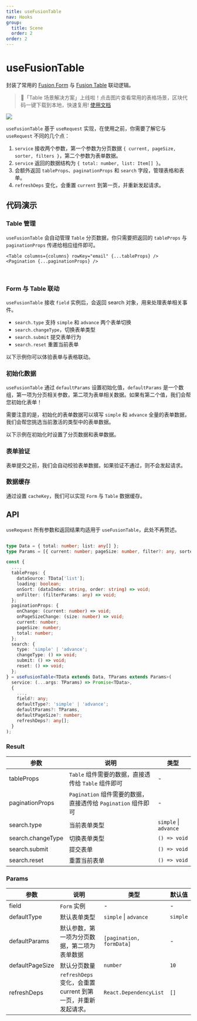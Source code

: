 ```yaml
---
title: useFusionTable
nav: Hooks
group:
  title: Scene
  order: 2
order: 2
---
```


# useFusionTable

封装了常用的 [Fusion Form](https://fusion.design/pc/component/basic/form) 与 [Fusion Table](https://fusion.design/pc/component/basic/table) 联动逻辑。

> 🌈「Table 场景解决方案」上线啦！点击图片查看常用的表格场景，区块代码一键下载到本地，快速复用! [使用文档](https://fusion.design/help.html#/dnzud5)

[![](https://img.alicdn.com/tfs/TB1bEbWbQcx_u4jSZFlXXXnUFXa-2326-498.png)](https://fusion.design/pc/block?category=Table)

`useFusionTable` 基于 `useRequest` 实现，在使用之前，你需要了解它与 `useRequest` 不同的几个点：

1. `service` 接收两个参数，第一个参数为分页数据 `{ current, pageSize, sorter, filters }`，第二个参数为表单数据。
2. `service` 返回的数据结构为 `{ total: number, list: Item[] }`。
3. 会额外返回 `tableProps`、`paginationProps` 和 `search` 字段，管理表格和表单。
4. `refreshDeps` 变化，会重置 `current` 到第一页，并重新发起请求。

## 代码演示

### Table 管理

`useFusionTable` 会自动管理 `Table` 分页数据，你只需要把返回的 `tableProps` 与 `paginationProps` 传递给相应组件即可。

```tsx | pure
<Table columns={columns} rowKey="email" {...tableProps} />
<Pagination {...paginationProps} />
```

<br />

<code src="./demo/table.tsx"></code>

### Form 与 Table 联动

`useFusionTable` 接收 `field` 实例后，会返回 search 对象，用来处理表单相关事件。

- `search.type` 支持 `simple` 和 `advance` 两个表单切换
- `search.changeType`，切换表单类型
- `search.submit` 提交表单行为
- `search.reset` 重置当前表单

以下示例你可以体验表单与表格联动。

<code src="./demo/form.tsx"></code>

### 初始化数据

`useFusionTable` 通过 `defaultParams` 设置初始化值，`defaultParams` 是一个数组，第一项为分页相关参数，第二项为表单相关数据。如果有第二个值，我们会帮您初始化表单！

需要注意的是，初始化的表单数据可以填写 `simple` 和 `advance` 全量的表单数据，我们会帮您挑选当前激活的类型中的表单数据。

以下示例在初始化时设置了分页数据和表单数据。

<code src="./demo/init.tsx"></code>

### 表单验证

表单提交之前，我们会自动校验表单数据，如果验证不通过，则不会发起请求。

<code src="./demo/validate.tsx"></code>

### 数据缓存

通过设置 `cacheKey`，我们可以实现 `Form` 与 `Table` 数据缓存。

<code src="./demo/cache.tsx"></code>

## API

`useRequest` 所有参数和返回结果均适用于 `useFusionTable`，此处不再赘述。

```typescript

type Data = { total: number; list: any[] };
type Params = [{ current: number; pageSize: number, filter?: any, sorter?: any }, { [key: string]: any }];

const {
  ...,
  tableProps: {
    dataSource: TData['list'];
    loading: boolean;
    onSort: (dataIndex: string, order: string) => void;
    onFilter: (filterParams: any) => void;
  };
  paginationProps: {
    onChange: (current: number) => void;
    onPageSizeChange: (size: number) => void;
    current: number;
    pageSize: number;
    total: number;
  };
  search: {
    type: 'simple' | 'advance';
    changeType: () => void;
    submit: () => void;
    reset: () => void;
  };
} = useFusionTable<TData extends Data, TParams extends Params>(
  service: (...args: TParams) => Promise<TData>,
  {
    ...,
    field?: any;
    defaultType?: 'simple' | 'advance';
    defaultParams?: TParams,
    defaultPageSize?: number;
    refreshDeps?: any[];
  }
);
```

### Result

| 参数              | 说明                                                          | 类型                  |
| ----------------- | ------------------------------------------------------------- | --------------------- |
| tableProps        | `Table` 组件需要的数据，直接透传给 `Table` 组件即可           | -                     |
| paginationProps   | `Pagination` 组件需要的数据，直接透传给 `Pagination` 组件即可 | -                     |
| search.type       | 当前表单类型                                                  | `simple` \| `advance` |
| search.changeType | 切换表单类型                                                  | `() => void`          |
| search.submit     | 提交表单                                                      | `() => void`          |
| search.reset      | 重置当前表单                                                  | `() => void`          |

### Params

| 参数            | 说明                                                          | 类型                     | 默认值   |
| --------------- | ------------------------------------------------------------- | ------------------------ | -------- |
| field           | `Form` 实例                                                   | -                        | -        |
| defaultType     | 默认表单类型                                                  | `simple` \| `advance`    | `simple` |
| defaultParams   | 默认参数，第一项为分页数据，第二项为表单数据                  | `[pagination, formData]` | -        |
| defaultPageSize | 默认分页数量                                                  | `number`                 | `10`     |
| refreshDeps     | `refreshDeps` 变化，会重置 current 到第一页，并重新发起请求。 | `React.DependencyList`   | `[]`     |
